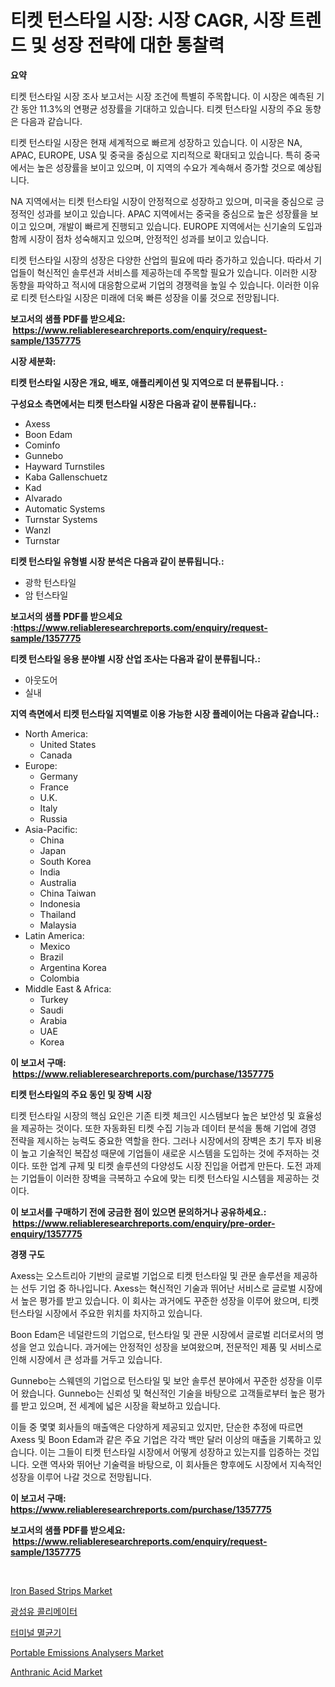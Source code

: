 <p><h1>티켓 턴스타일 시장: 시장 CAGR, 시장 트렌드 및 성장 전략에 대한 통찰력</h1></p><p><strong>요약</strong></p>
<p><p>티켓 턴스타일 시장 조사 보고서는 시장 조건에 특별히 주목합니다. 이 시장은 예측된 기간 동안 11.3%의 연평균 성장률을 기대하고 있습니다. 티켓 턴스타일 시장의 주요 동향은 다음과 같습니다.</p><p>티켓 턴스타일 시장은 현재 세계적으로 빠르게 성장하고 있습니다. 이 시장은 NA, APAC, EUROPE, USA 및 중국을 중심으로 지리적으로 확대되고 있습니다. 특히 중국에서는 높은 성장률을 보이고 있으며, 이 지역의 수요가 계속해서 증가할 것으로 예상됩니다.</p><p>NA 지역에서는 티켓 턴스타일 시장이 안정적으로 성장하고 있으며, 미국을 중심으로 긍정적인 성과를 보이고 있습니다. APAC 지역에서는 중국을 중심으로 높은 성장률을 보이고 있으며, 개발이 빠르게 진행되고 있습니다. EUROPE 지역에서는 신기술의 도입과 함께 시장이 점차 성숙해지고 있으며, 안정적인 성과를 보이고 있습니다.</p><p>티켓 턴스타일 시장의 성장은 다양한 산업의 필요에 따라 증가하고 있습니다. 따라서 기업들이 혁신적인 솔루션과 서비스를 제공하는데 주목할 필요가 있습니다. 이러한 시장 동향을 파악하고 적시에 대응함으로써 기업의 경쟁력을 높일 수 있습니다. 이러한 이유로 티켓 턴스타일 시장은 미래에 더욱 빠른 성장을 이룰 것으로 전망됩니다.</p></p>
<p><strong>보고서의 샘플 PDF를 받으세요: &nbsp;<a href="https://www.reliableresearchreports.com/enquiry/request-sample/1357775">https://www.reliableresearchreports.com/enquiry/request-sample/1357775</a></strong></p>
<p><strong>시장 세분화:</strong></p>
<p><strong> 티켓 턴스타일 시장은 개요, 배포, 애플리케이션 및 지역으로 더 분류됩니다. :</strong></p>
<p><strong>구성요소 측면에서는 티켓 턴스타일 시장은 다음과 같이 분류됩니다.:</strong></p>
<p><ul><li>Axess</li><li>Boon Edam</li><li>Cominfo</li><li>Gunnebo</li><li>Hayward Turnstiles</li><li>Kaba Gallenschuetz</li><li>Kad</li><li>Alvarado</li><li>Automatic Systems</li><li>Turnstar Systems</li><li>Wanzl</li><li>Turnstar</li></ul></p>
<p><strong> 티켓 턴스타일 유형별 시장 분석은 다음과 같이 분류됩니다.:</strong></p>
<p><ul><li>광학 턴스타일</li><li>암 턴스타일</li></ul></p>
<p><strong>보고서의 샘플 PDF를 받으세요 :<a href="https://www.reliableresearchreports.com/enquiry/request-sample/1357775">https://www.reliableresearchreports.com/enquiry/request-sample/1357775</a></strong></p>
<p><strong> 티켓 턴스타일 응용 분야별 시장 산업 조사는 다음과 같이 분류됩니다.:</strong></p>
<p><ul><li>아웃도어</li><li>실내</li></ul></p>
<p><strong>지역 측면에서 티켓 턴스타일 지역별로 이용 가능한 시장 플레이어는 다음과 같습니다.:</strong></p>
<p><ul>
    <li>
        North America:
        <ul>
            <li>United States</li>
            <li>Canada</li>
        </ul>
    </li>
    <li>
        Europe:
        <ul>
            <li>Germany</li>
            <li>France</li>
            <li>U.K.</li>
            <li>Italy</li>
            <li>Russia</li>
        </ul>
    </li>
    <li>
        Asia-Pacific:
        <ul>
            <li>China</li>
            <li>Japan</li>
            <li>South Korea</li>
            <li>India</li>
            <li>Australia</li>
            <li>China Taiwan</li>
            <li>Indonesia</li>
            <li>Thailand</li>
            <li>Malaysia</li>
        </ul>
    </li>
    <li>
        Latin America:
        <ul>
            <li>Mexico</li>
            <li>Brazil</li>
            <li>Argentina Korea</li>
            <li>Colombia</li>
        </ul>
    </li>
    <li>
        Middle East & Africa:
        <ul>
            <li>Turkey</li>
            <li>Saudi</li>
            <li>Arabia</li>
            <li>UAE</li>
            <li>Korea</li>
        </ul>
    </li>
    </ul></p>
<p><strong>이 보고서 구매: &nbsp;<a href="https://www.reliableresearchreports.com/purchase/1357775">https://www.reliableresearchreports.com/purchase/1357775</a></strong></p>
<p><strong>티켓 턴스타일의 주요 동인 및 장벽 시장</strong></p>
<p><p>티켓 턴스타일 시장의 핵심 요인은 기존 티켓 체크인 시스템보다 높은 보안성 및 효율성을 제공하는 것이다. 또한 자동화된 티켓 수집 기능과 데이터 분석을 통해 기업에 경영 전략을 제시하는 능력도 중요한 역할을 한다. 그러나 시장에서의 장벽은 초기 투자 비용이 높고 기술적인 복잡성 때문에 기업들이 새로운 시스템을 도입하는 것에 주저하는 것이다. 또한 업계 규제 및 티켓 솔루션의 다양성도 시장 진입을 어렵게 만든다. 도전 과제는 기업들이 이러한 장벽을 극복하고 수요에 맞는 티켓 턴스타일 시스템을 제공하는 것이다.</p></p>
<p><strong>이 보고서를 구매하기 전에 궁금한 점이 있으면 문의하거나 공유하세요.: &nbsp;<a href="https://www.reliableresearchreports.com/enquiry/pre-order-enquiry/1357775">https://www.reliableresearchreports.com/enquiry/pre-order-enquiry/1357775</a></strong></p>
<p><strong>경쟁 구도</strong></p>
<p><p>Axess는 오스트리아 기반의 글로벌 기업으로 티켓 턴스타일 및 관문 솔루션을 제공하는 선두 기업 중 하나입니다. Axess는 혁신적인 기술과 뛰어난 서비스로 글로벌 시장에서 높은 평가를 받고 있습니다. 이 회사는 과거에도 꾸준한 성장을 이루어 왔으며, 티켓 턴스타일 시장에서 주요한 위치를 차지하고 있습니다.</p><p>Boon Edam은 네덜란드의 기업으로, 턴스타일 및 관문 시장에서 글로벌 리더로서의 명성을 얻고 있습니다. 과거에는 안정적인 성장을 보여왔으며, 전문적인 제품 및 서비스로 인해 시장에서 큰 성과를 거두고 있습니다.</p><p>Gunnebo는 스웨덴의 기업으로 턴스타일 및 보안 솔루션 분야에서 꾸준한 성장을 이루어 왔습니다. Gunnebo는 신뢰성 및 혁신적인 기술을 바탕으로 고객들로부터 높은 평가를 받고 있으며, 전 세계에 넓은 시장을 확보하고 있습니다.</p><p>이들 중 몇몇 회사들의 매출액은 다양하게 제공되고 있지만, 단순한 추정에 따르면 Axess 및 Boon Edam과 같은 주요 기업은 각각 백만 달러 이상의 매출을 기록하고 있습니다. 이는 그들이 티켓 턴스타일 시장에서 어떻게 성장하고 있는지를 입증하는 것입니다. 오랜 역사와 뛰어난 기술력을 바탕으로, 이 회사들은 향후에도 시장에서 지속적인 성장을 이루어 나갈 것으로 전망됩니다.</p></p>
<p><strong>이 보고서 구매: &nbsp; <a href="https://www.reliableresearchreports.com/purchase/1357775">https://www.reliableresearchreports.com/purchase/1357775</a></strong></p>
<p><strong>보고서의 샘플 PDF를 받으세요: &nbsp;<a href="https://www.reliableresearchreports.com/enquiry/request-sample/1357775">https://www.reliableresearchreports.com/enquiry/request-sample/1357775</a></strong><strong></strong></p>
<p>&nbsp;</p>
<p><p><a href="https://meowing-canidae-761.notion.site/Iron-Based-Strips-Market-Size-Global-Industry-Overview-Market-Segmentation-and-Forecast-2024-to-2-92cde3e881dd4d5c9b4af64ae9c9bbce">Iron Based Strips Market</a></p><p><a href="https://medium.com/@frankfurter67567/%EC%84%AC%EC%9C%A0-%EA%B4%91-%EC%BD%9C%EB%A6%AC%EB%A9%94%EC%9D%B4%ED%84%B0-%EC%8B%9C%EC%9E%A5-%EC%9D%B8%EC%82%AC%EC%9D%B4%ED%8A%B8-%EC%8B%9C%EC%9E%A5-%EB%8F%99%ED%96%A5-%EC%84%B1%EC%9E%A5-2024%EB%85%84%EB%B6%80%ED%84%B0-2031%EB%85%84%EA%B9%8C%EC%A7%80-%EC%98%88%EC%B8%A1%EB%90%9C-%EA%B2%83-4c3ed93709cf">광섬유 콜리메이터</a></p><p><a href="https://medium.com/@mujgankortalih/%ED%84%B0%EB%AF%B8%EB%84%90-%EC%82%B4%EA%B7%A0%EA%B8%B0-%EC%8B%9C%EC%9E%A5-%EB%8F%99%ED%96%A5-%EB%B0%8F-%EC%8B%9C%EC%9E%A5-%EB%B6%84%EC%84%9D%EC%9D%80-2024%EB%85%84%EB%B6%80%ED%84%B0-2031%EB%85%84%EA%B9%8C%EC%A7%80-%EC%98%88%EC%B8%A1%EB%90%A9%EB%8B%88%EB%8B%A4-c78d0a6654e3">터미널 멸균기</a></p><p><a href="https://view.publitas.com/reportprime-1/portable-emissions-analysers-market-size-growth-outlook-from-2024-to-2031-projecting-at-markets-trends-analysis-by-application-regional-outlook-and-revenue/">Portable Emissions Analysers Market</a></p><p><a href="https://github.com/gulaimolin/Market-Research-Report-List-3/blob/main/anthranic-acid-market.md">Anthranic Acid Market</a></p></p>